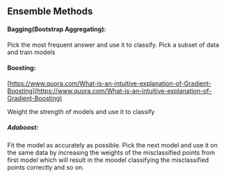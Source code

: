 ## Ensemble Methods

#### Bagging\(Bootstrap Aggregating\):

Pick the most frequent answer and use it to classify. Pick a subset of data and train models

#### Boosting:

[https://www.quora.com/What-is-an-intuitive-explanation-of-Gradient-Boosting](https://www.quora.com/What-is-an-intuitive-explanation-of-Gradient-Boosting)

Weight the strength of models and use it to classify

##### Adaboost:

Fit the model as accurately as possible. Pick the next model and use it on the same data by increasing the weights of the misclassified points from first model which will result in the moodel classifying the misclassified points correctly and so on.

